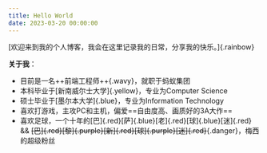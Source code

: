 ```yaml
---
title: Hello World
date: 2023-03-20 00:00:00
---
```

[欢迎来到我的个人博客，我会在这里记录我的日常，分享我的快乐。]{.rainbow}

<!-- more -->

**关于我**：
* 目前是一名++前端工程师++{.wavy}，就职于蚂蚁集团
* 本科毕业于[新南威尔士大学]{.yellow}，专业为Computer Science
* 硕士毕业于[墨尔本大学]{.blue}，专业为Information Technology
* 喜欢打游戏，主攻PC和主机，偏爱==自由度高、画质好的3A大作==
* 喜欢足球，一个十年的[巴]{.red}[萨]{.blue}[老]{.red}[球]{.blue}[迷]{.red} && ~~[巴]{.red}[黎]{.purple}[新]{.red}[球]{.purple}[迷]{.red}~~{.danger}，梅西的超级粉丝